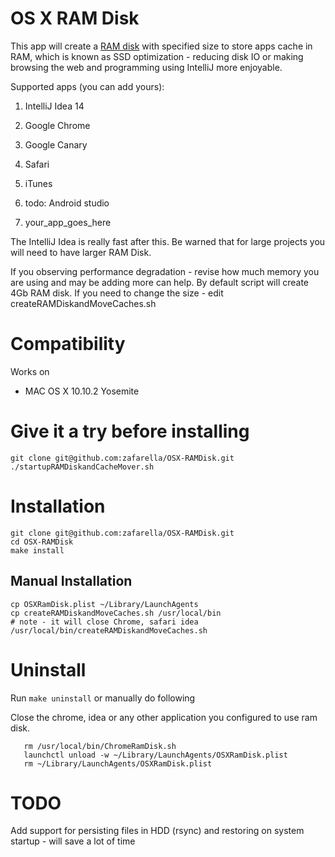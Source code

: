 OS X RAM Disk
================

This app will create a [RAM disk](http://en.wikipedia.org/wiki/RAM_drive) with specified size to 
store apps cache in RAM, which is known as SSD optimization - reducing disk IO or making browsing the web and
programming using IntelliJ more enjoyable.

Supported apps (you can add yours):

1. IntelliJ Idea 14

1. Google Chrome

1. Google Canary

1. Safari

1. iTunes

1. todo: Android studio 

1. your_app_goes_here

The IntelliJ Idea is really fast after this. Be warned that for large projects you will need to have larger RAM Disk.

If you observing performance degradation - revise how much memory you are using and may be adding more can help.
By default script will create 4Gb RAM disk. If you need to change the size - edit createRAMDiskandMoveCaches.sh

Compatibility
============
Works on
* MAC OS X 10.10.2 Yosemite

Give it a try before installing
===============================
```
git clone git@github.com:zafarella/OSX-RAMDisk.git
./startupRAMDiskandCacheMover.sh
```

Installation
============
```
git clone git@github.com:zafarella/OSX-RAMDisk.git
cd OSX-RAMDisk
make install
```

Manual Installation
------------------
```
cp OSXRamDisk.plist ~/Library/LaunchAgents
cp createRAMDiskandMoveCaches.sh /usr/local/bin
# note - it will close Chrome, safari idea
/usr/local/bin/createRAMDiskandMoveCaches.sh
```

Uninstall
============
Run `make uninstall`
or manually do following

Close the chrome, idea or any other application you configured to use ram disk.
```
   rm /usr/local/bin/ChromeRamDisk.sh
   launchctl unload -w ~/Library/LaunchAgents/OSXRamDisk.plist 
   rm ~/Library/LaunchAgents/OSXRamDisk.plist
```

TODO
===========
Add support for persisting files in HDD (rsync) and restoring on system startup - will save a lot of time

